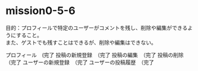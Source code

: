 # mission0-5-6

目的：プロフィールで特定のユーザーがコメントを残し、削除や編集ができるようにすること。<BR>
また、ゲストでも残すことはできるが、削除や編集はできない。

プロフィール　(完了
投稿の新規登録　（完了
投稿の編集　（完了
投稿の削除　（完了
ユーザーの新規登録　（完了
ユーザーの投稿履歴　（完了




